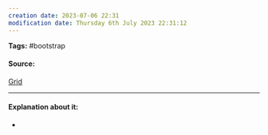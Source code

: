 ```yaml
---
creation date: 2023-07-06 22:31
modification date: Thursday 6th July 2023 22:31:12
---
```


**Tags:** #bootstrap 

#### Source:
[Grid](https://www.w3schools.com/bootstrap4/bootstrap_grid_basic.asp)

--------------------------------------

#### Explanation about it:

* 
